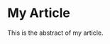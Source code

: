 # My Article

This is the abstract of my article.

<!-- Copyright (c) 2022 Apple Inc and the Swift Project authors. All Rights Reserved. -->
